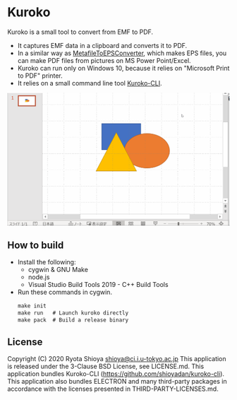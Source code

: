 # Kuroko

Kuroko is a small tool to convert from EMF to PDF.

* It captures EMF data in a clipboard and converts it to PDF.
* In a similar way as [MetafileToEPSConverter](https://wiki.lyx.org/Windows/MetafileToEPSConverter), which makes EPS files, you can make PDF files from pictures on MS Power Point/Excel.
* Kuroko can run only on Windows 10, because it relies on "Microsoft Print to PDF" printer.
* It relies on a small command line tool [Kuroko-CLI](https://github.com/shioyadan/kuroko-cli).

![demo](kuroko.gif)


## How to build

* Install the following:
    * cygwin & GNU Make
    * node.js
    * Visual Studio Build Tools 2019 - C++ Build Tools 
* Run these commands in cygwin.
    ```
    make init 
    make run   # Launch kuroko directly 
    make pack  # Build a release binary
    ```


## License

Copyright (C) 2020 Ryota Shioya <shioya@ci.i.u-tokyo.ac.jp>
This application is released under the 3-Clause BSD License, see LICENSE.md. This application bundles Kuroko-CLI (https://github.com/shioyadan/kuroko-cli).
This application also bundles ELECTRON and many third-party packages in accordance with the licenses presented in THIRD-PARTY-LICENSES.md.
